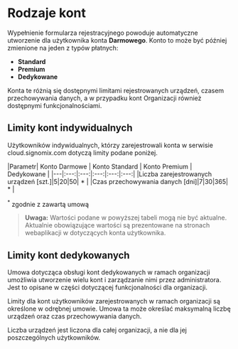 # Rodzaje kont

Wypełnienie formularza rejestracyjnego powoduje automatyczne utworzenie dla użytkownika konta **Darmowego**. Konto to może być później zmienione na jeden z typów płatnych:

- **Standard**
- **Premium**
- **Dedykowane**

Konta te różnią się dostępnymi limitami rejestrowanych urządzeń, czasem przechowywania danych, a w przypadku kont Organizacji również dostępnymi funkcjonalnościami.

## Limity kont indywidualnych

Użytkowników indywidualnych, którzy zarejestrowali konta w serwisie cloud.signomix.com dotyczą limity podane poniżej.

|Parametr| Konto Darmowe | Konto Standard | Konto Premium | Dedykowane |
|---|:---:|:---:|:---:|:---:|:---:|
|Liczba zarejestrowanych urządzeń [szt.]|5|20|50| * |
|Czas przechowywania danych [dni]|7|30|365| * |

<sup>*</sup> zgodnie z zawartą umową

> **Uwaga:** Wartości podane w powyższej tabeli mogą nie być aktualne. Aktualnie obowiązujące wartości są prezentowane na stronach webaplikacji w dotyczących konta użytkownika.

## Limity kont dedykowanych

Umowa dotycząca obsługi kont dedykowanych w ramach organizacji umożliwia utworzenie wielu kont i zarządzanie nimi przez administratora. Jest to opisane w części dotyczącej funkcjonalności dla organizacji.

Limity dla kont użytkowników zarejestrowanych w ramach organizacji są określone w odrębnej umowie. Umowa ta może  określać maksymalną liczbę urządzeń oraz czas przechowywania danych.

Liczba urządzeń jest liczona dla całej organizacji, a nie dla jej poszczególnych użytkowników.
